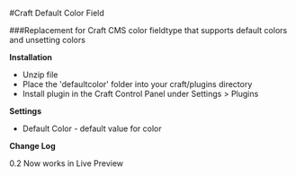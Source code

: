 #Craft Default Color Field

###Replacement for Craft CMS color fieldtype that supports default colors and unsetting colors

**Installation**

- Unzip file
- Place the 'defaultcolor' folder into your craft/plugins directory
- Install plugin in the Craft Control Panel under Settings > Plugins

**Settings**

- Default Color - default value for color

**Change Log**

0.2 Now works in Live Preview
